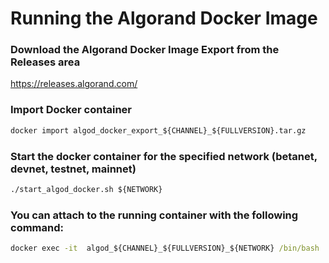 # Running the Algorand Docker Image 

### Download the Algorand Docker Image Export from the Releases area  

https://releases.algorand.com/


### Import Docker container  

```cmd
docker import algod_docker_export_${CHANNEL}_${FULLVERSION}.tar.gz 
```


### Start the docker container for the specified network (betanet, devnet, testnet, mainnet)

```cmd
./start_algod_docker.sh ${NETWORK} 
```

### You can attach to the running container with the following command:

```cmd
docker exec -it  algod_${CHANNEL}_${FULLVERSION}_${NETWORK} /bin/bash
```